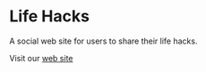 # Life Hacks

A social web site for users to share their life hacks.

Visit our [web site](https://life-hacks.app)